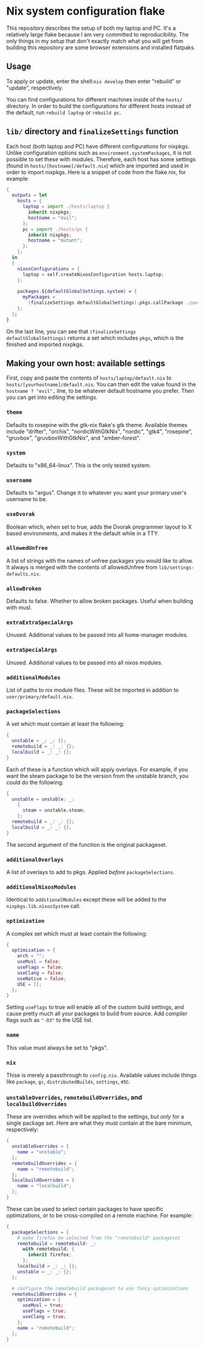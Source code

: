 # Nix system configuration flake

This repository describes the setup of both my laptop and PC. It's a relatively
large flake because I am very committed to reproducibility. The only things in
my setup that don't exactly match what you will get from building this
repository are some browser extensions and installed flatpaks.

## Usage

To apply or update, enter the shell:``nix develop``
then enter "rebuild" or "update", respectively.

You can find configurations for different machines inside of the ``hosts/``
directory. In order to build the configurations for different hosts instead
of the default, run ``rebuild laptop`` or ``rebuild pc``.

## ``lib/`` directory and ``finalizeSettings`` function

Each host (both laptop and PC) have different configurations for nixpkgs. Unlike
configuration options such as ``environment.systemPackages``, it is not possible
to set these with modules. Therefore, each host has some settings (found in
``hosts/[hostname]/default.nix``) which are imported and used in order to import
nixpkgs. Here is a snippet of code from the flake.nix, for example:

```nix
{
  outputs = let
    hosts = {
      laptop = import ./hosts/laptop {
        inherit nixpkgs;
        hostname = "evil";
      };
      pc = import ./hosts/pc {
        inherit nixpkgs;
        hostname = "mutant";
      };
    };
  in
  {
    nixosConfigurations = {
      laptop = self.createNixosConfiguration hosts.laptop;
    };
    
    packages.${defaultGlobalSettings.system} = {
      myPackages =
        (finalizeSettings defaultGlobalSettings).pkgs.callPackage ./packages {};
    };
  };
}
```

On the last line, you can see that ``(finalizeSettings defaultGlobalSettings)``
returns a set which includes ``pkgs``, which is the finished and imported
nixpkgs.

## Making your own host: available settings

First, copy and paste the contents of ``hosts/laptop/default.nix`` to
``hosts/[yourhostname]/default.nix``. You can then edit the value found in the
``hostname ? "evil",`` line, to be whatever default hostname you prefer. Then
you can get into editing the settings.

### ``theme``

Defaults to rosepine with the gtk-nix flake's gtk theme. Available themes
include "drifter", "orchis", "nordicWithGtkNix", "nordic", "gtk4", "rosepine",
"gruvbox", "gruvboxWithGtkNix", and "amber-forest".

### ``system``

Defaults to "x86_64-linux". This is the only tested system.

### ``username``

Defaults to "argus". Change it to whatever you want your primary user's username
to be.

### ``useDvorak``

Boolean which, when set to true, adds the Dvorak programmer layout to X based
environments, and makes it the default while in a TTY.

### ``allowedUnfree``

A list of strings with the names of unfree packages you would like to allow. It
always is merged with the contents of allowedUnfree from
``lib/settings-defaults.nix``.

### ``allowBroken``

Defaults to false. Whether to allow broken packages. Useful when building with
musl.

### ``extraExtraSpecialArgs``

Unused. Additional values to be passed into all home-manager modules.

### ``extraSpecialArgs``

Unused. Additional values to be passed into all nixos modules.

### ``additionalModules``

List of paths to nix module files. These will be imported in addition to
``user/primary/default.nix``.

### ``packageSelections``

A set which must contain at least the following:

```nix
{
  unstable = _: _: {};
  remotebuild = _: _: {};
  localbuild = _: _: {};
}
```

Each of these is a function which will apply overlays. For example, if you want
the steam package to be the version from the unstable branch, you could do the
following:

```nix
{
  unstable = unstable: _:
    {
      steam = unstable.steam;
    };
  remotebuild = _: _: {};
  localbuild = _: _: {};
}
```

The second argument of the function is the original packageset.

### ``additionalOverlays``

A list of overlays to add to pkgs. Applied *before* ``packageSelections``.

### ``additionalNixosModules``

Identical to ``additionalModules`` except these will be added to the
``nixpkgs.lib.nixosSystem`` call.

### ``optimization``

A complex set which must at least contain the following:

```nix
{
  optimization = {
    arch = "";
    useMusl = false;
    useFlags = false;
    useClang = false;
    useNative = false;
    USE = [];
  };
}
```

Setting ``useFlags`` to true will enable all of the custom build settings, and
cause pretty much all your packages to build from source. Add compiler flags
such as ``"-O3"`` to the USE list.

### ``name``

This value must always be set to "pkgs".

### ``nix``

Thise is merely a passthrough to ``config.nix``. Available values include things
like ``package``, ``gc``, ``distributedBuilds``, ``settings``, etc.

### ``unstableOverrides``, ``remotebuildOverrides``, and ``localbuildOverrides``

These are overrides which will be applied to the settings, but *only* for a
single package set. Here are what they must contain at the bare minimum,
respectively:

```nix
{
  unstableOverrides = {
    name = "unstable";
  };
  remotebuildOverrides = {
    name = "remotebuild";
  };
  localbuildOverrides = {
    name = "localbuild";
  };
}
```

These can be used to select certain packages to have specific optimizations, or
to be cross-compiled on a remote machine. For example:

```nix
{
  packageSelections = {
    # make firefox be selected from the "remotebuild" packageset
    remotebuild = remotebuild: _:
      with remotebuild; {
        inherit firefox;
      };
    localbuild = _: _: {};
    unstable = _: _: {};
  };

  # configure the remotebuild packageset to use fancy optimizations
  remotebuildOverrides = {
    optimization = {
      useMusl = true;
      useFlags = true;
      useClang = true;
    };
    name = "remotebuild";
  };
}
```
